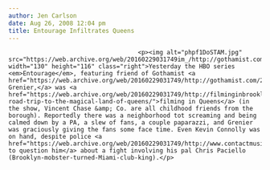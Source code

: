 ```yaml
---
author: Jen Carlson
date: Aug 26, 2008 12:04 pm
title: Entourage Infiltrates Queens
---
```


	
										<p><img alt="phpf1DoSTAM.jpg" src="https://web.archive.org/web/20160229031749im_/http://gothamist.com/attachments/arts_jen/phpf1DoSTAM.jpg" width="130" height="116" class="right">Yesterday the HBO series <em>Entourage</em>, featuring friend of Gothamist <a href="https://web.archive.org/web/20160229031749/http://gothamist.com/2007/02/16/adrian_grenier.php">Adrian Grenier,</a> was <a href="https://web.archive.org/web/20160229031749/http://filminginbrooklyn.com/2008/08/26/entourage-road-trip-to-the-magical-land-of-queens/">filming in Queens</a> (in the show, Vincent Chase &amp; Co. are all childhood friends from the borough). Reportedly there was a neighborhood tot screaming and being calmed down by a PA, a slew of fans, a couple paparazzi, and Grenier was graciously giving the fans some face time. Even Kevin Connolly was on hand, despite police <a href="https://web.archive.org/web/20160229031749/http://www.contactmusic.com/news.nsf/article/connolly%20named%20in%20party%20king%20assault%20probe_1078213">wanting to question him</a> about a fight involving his pal Chris Paciello (Brooklyn-mobster-turned-Miami-club-king).</p>					
										
									
				